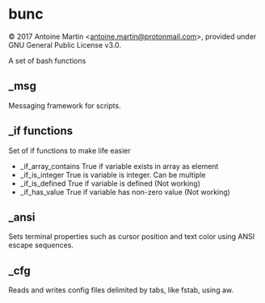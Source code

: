 # bunc 

&copy; 2017 Antoine Martin \<antoine.martin@protonmail.com\>, provided under GNU General Public License v3.0.

A set of bash functions

## _msg
Messaging framework for scripts.

## _if functions
Set of if functions to make life easier
* _if_array_contains	True if variable exists in array as element
* _if_is_integer	True is variable is integer. Can be multiple
* _if_is_defined	True if variable is defined (Not working)
* _if_has_value		True if variable has non-zero value (Not working)

## _ansi
Sets terminal properties such as cursor position and text color using ANSI
escape sequences.

## _cfg
Reads and writes config files delimited by tabs, like fstab, using aw.
